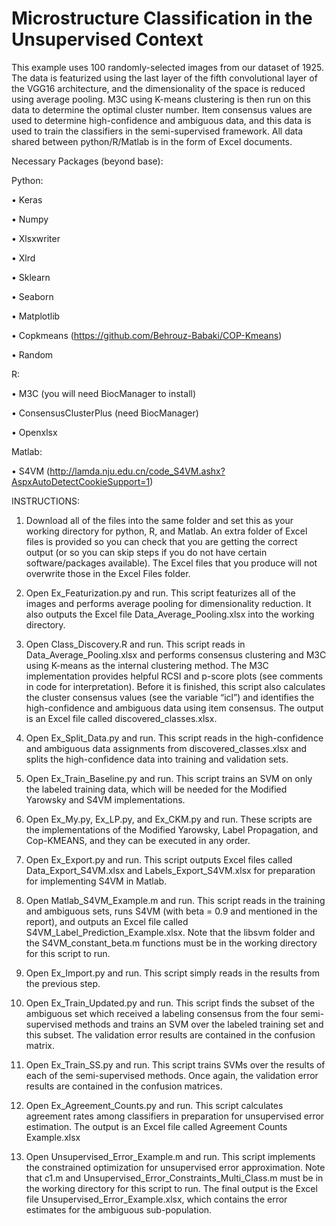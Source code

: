 # Microstructure Classification in the Unsupervised Context

This example uses 100 randomly-selected images from our dataset of 1925. The data is featurized using the last layer of the fifth convolutional layer of the VGG16 architecture, and the dimensionality of the space is reduced using average pooling. M3C using K-means clustering is then run on this data to determine the optimal cluster number. Item consensus values are used to determine high-confidence and ambiguous data, and this data is used to train the classifiers in the semi-supervised framework. All data shared between python/R/Matlab is in the form of Excel documents.

Necessary Packages (beyond base):

Python:

•	Keras

•	Numpy

•	Xlsxwriter

•	Xlrd

•	Sklearn

•	Seaborn

•	Matplotlib

•	Copkmeans (https://github.com/Behrouz-Babaki/COP-Kmeans)

•	Random

R:

•	M3C (you will need BiocManager to install)

•	ConsensusClusterPlus (need BiocManager)

•	Openxlsx

Matlab:

•	S4VM (http://lamda.nju.edu.cn/code_S4VM.ashx?AspxAutoDetectCookieSupport=1)

INSTRUCTIONS:

1.	Download all of the files into the same folder and set this as your working directory for python, R, and Matlab. An extra folder of Excel files is provided so you can check that you are getting the correct output (or so you can skip steps if you do not have certain software/packages available). The Excel files that you produce will not overwrite those in the Excel Files folder.

2.	Open Ex_Featurization.py and run. This script featurizes all of the images and performs average pooling for dimensionality reduction. It also outputs the Excel file Data_Average_Pooling.xlsx into the working directory.

3.	Open Class_Discovery.R and run. This script reads in Data_Average_Pooling.xlsx and performs consensus clustering and M3C using K-means as the internal clustering method. The M3C implementation provides helpful RCSI and p-score plots (see comments in code for interpretation). Before it is finished, this script also calculates the cluster consensus values (see the variable “icl”) and identifies the high-confidence and ambiguous data using item consensus. The output is an Excel file called discovered_classes.xlsx.

4.	Open Ex_Split_Data.py and run. This script reads in the high-confidence and ambiguous data assignments from discovered_classes.xlsx and splits the high-confidence data into training and validation sets.

5.	Open Ex_Train_Baseline.py and run. This script trains an SVM on only the labeled training data, which will be needed for the Modified Yarowsky and S4VM implementations.

6.	Open Ex_My.py, Ex_LP.py, and Ex_CKM.py and run. These scripts are the implementations of the Modified Yarowsky, Label Propagation, and Cop-KMEANS, and they can be executed in any order. 

7.	Open Ex_Export.py and run. This script outputs Excel files called Data_Export_S4VM.xlsx and Labels_Export_S4VM.xlsx for preparation for implementing S4VM in Matlab.

8.	Open Matlab_S4VM_Example.m and run. This script reads in the training and ambiguous sets, runs S4VM (with beta = 0.9 and mentioned in the report), and outputs an Excel file called S4VM_Label_Prediction_Example.xlsx. Note that the libsvm folder and the S4VM_constant_beta.m functions must be in the working directory for this script to run.

9.	Open Ex_Import.py and run. This script simply reads in the results from the previous step.

10.	Open Ex_Train_Updated.py and run. This script finds the subset of the ambiguous set which received a labeling consensus from the four semi-supervised methods and trains an SVM over the labeled training set and this subset. The validation error results are contained in the confusion matrix.

11.	Open Ex_Train_SS.py and run. This script trains SVMs over the results of each of the semi-supervised methods. Once again, the validation error results are contained in the confusion matrices.

12.	Open Ex_Agreement_Counts.py and run. This script calculates agreement rates among classifiers in preparation for unsupervised error estimation. The output is an Excel file called Agreement Counts Example.xlsx

13.	Open Unsupervised_Error_Example.m and run. This script implements the constrained optimization for unsupervised error approximation. Note that c1.m and Unsupervised_Error_Constraints_Multi_Class.m must be in the working directory for this script to run. The final output is the Excel file Unsupervised_Error_Example.xlsx, which contains the error estimates for the ambiguous sub-population.
